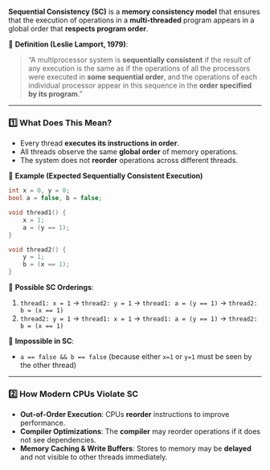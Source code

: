 **Sequential Consistency (SC)** is a **memory consistency model** that ensures that the execution of operations in a **multi-threaded** program appears in a global order that **respects program order**.

🔹 **Definition (Leslie Lamport, 1979)**:

> “A multiprocessor system is **sequentially consistent** if the result of any execution is the same as if the operations of all the processors were executed in **some sequential order**, and the operations of each individual processor appear in this sequence in the **order specified by its program**.”

---

### **1️⃣ What Does This Mean?**

- Every thread **executes its instructions in order**.
- All threads observe the same **global order** of memory operations.
- The system does not **reorder** operations across different threads.

🔹 **Example (Expected Sequentially Consistent Execution)**

```C++
int x = 0, y = 0;
bool a = false, b = false;

void thread1() {
    x = 1;
    a = (y == 1);
}

void thread2() {
    y = 1;
    b = (x == 1);
}
```


📌 **Possible SC Orderings**:

1. `thread1: x = 1` → `thread2: y = 1` → `thread1: a = (y == 1)` → `thread2: b = (x == 1)`
2. `thread2: y = 1` → `thread1: x = 1` → `thread1: a = (y == 1)` → `thread2: b = (x == 1)`

📌 **Impossible in SC**:

- `a == false && b == false` (because either `x=1` or `y=1` must be seen by the other thread)

---

### **2️⃣ How Modern CPUs Violate SC**

- **Out-of-Order Execution**: CPUs **reorder** instructions to improve performance.
- **Compiler Optimizations**: The **compiler** may reorder operations if it does not see dependencies.
- **Memory Caching & Write Buffers**: Stores to memory may be **delayed** and not visible to other threads immediately.